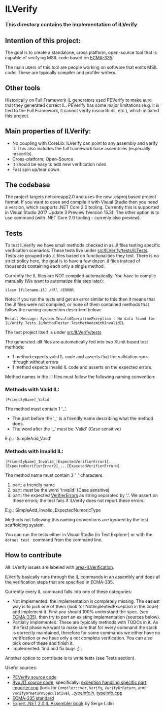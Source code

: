 # ILVerify

### This directory contains the implementation of ILVerify

## Intention of this project:
The goal is to create a standalone, cross platform, open-source tool that is capable of verifying MSIL code based on [ECMA-335](https://www.ecma-international.org/publications/standards/Ecma-335.htm).

The main users of this tool are people working on software that emits MSIL code. These are typically compiler and profiler writers.

## Other tools
Historically on Full Framework IL generators used PEVerify to make sure that they generated correct IL. PEVerify has some major limitations (e.g. it is tied to the Full Framework, it cannot verify mscorlib.dll, etc.), which initiated this project.

## Main properties of ILVerify:
- No coupling with CoreLib: ILVerify can point to any assembly and verify it. This also includes the full framework base assemblies (especially mscorlib).
- Cross-platform, Open-Source
- It should be easy to add new verification rules
- Fast spin up/tear down. 

## The codebase
The project targets netcoreapp2.0 and uses the new .csproj based project format. If you want to open and compile it with Visual Studio then you need a version, which supports .NET Core 2.0 tooling. Currently this is supported in Visual Studio 2017 Update 3 Preview (Version 15.3). The other option is to use command (with .NET Core 2.0 tooling - currenly also preview). 

## Tests

To test ILVerify we have small methods checked in as .il files testing specific verification scenarios. These tests live under [src/ILVerify/tests/ILTests](https://github.com/dotnet/corert/tree/master/src/ILVerify/tests/ILTests). Tests are grouped into .il files based on functionalities they test. There is no strict policy here, the goal is to have a few dozen .il files instead of thousands containing each only a single method. 

Currently the IL files are NOT compiled automatically. You have to compile manually (We want to automatize this step later):

```
ilasm [filename.il] /dll /ERROR
```

Note: if you run the tests and get an error similar to this then it means that the .il files were not compiled, or none of them contained methods that follow the naming convention described below:

```
Result Message:	System.InvalidOperationException : No data found for ILVerify.Tests.ILMethodTester.TestMethodsWithInvalidIL
```

The test project itself is under [src/ILVerify/tests](https://github.com/dotnet/corert/tree/master/src/ILVerify/tests)

The generated .dll files are automatically fed into two XUnit based test methods:
 - 1 method expects valid IL code and asserts that the validation runs through without errors
 - 1 method expects invalid IL code and asserts on the expected errors. 

 Method names in the .il files must follow the following naming convention:

### Methods with Valid IL:

```
[FriendlyName]_Valid
```
The method must contain 1 '_'. 
 - The part before the '_' is a friendly name describing what the method does.
 - The word after the '_' must be 'Valid' (Case sensitive) 

E.g.: 'SimpleAdd_Valid'

### Methods with Invalid IL:
```
[FriendlyName]_Invalid_[ExpectedVerifierError1].[ExpectedVerifierError2]_...[ExpectedVerifierErrorN]
```

The method name must contain 3 '_' characters.
 1. part: a friendly name
 2. part: must be the word 'Invalid' (Case sensitive)
 3. part: the expected [VerifierErrors](https://github.com/dotnet/corert/blob/master/src/ILVerify/src/VerifierError.cs) as string separated by '.'. We assert on these errors; the test fails if ILVerify does not report these errors.     
 
 E.g.: SimpleAdd_Invalid_ExpectedNumericType

Methods not following this naming conventions are ignored by the test scaffolding system. 

You can run the tests either in Visual Studio (in Test Explorer) or with the ```dotnet test ``` command from the command line.

## How to contribute
All ILVerify issues are labeled with [area-ILVerification](https://github.com/search?utf8=%E2%9C%93&q=label%3Aarea-ILVerification&type=).

ILVerify basically runs through the IL commands in an assembly and does all the verification steps that are specified in ECMA-335.

Currently every IL command falls into one of these categories:

 - Not implemented: the implementation is completely missing. The easiest way is to pick one of them (look for NotImplentedException in the code) and implement it. First you should 100% understand the spec. (see [ECMA-335](https://www.ecma-international.org/publications/standards/Ecma-335.htm)), then try to port an existing implementation (sources below).
 - Partially implemented: These are typically methods with TODOs in it. As the first phase we want to make sure that for every command the stack is correctly maintained, therefore for some commands we either have no verification or we have only a not complete verification. You can also pick one of these and finish it.
 - Implemented: find and fix bugs ;) .  

Another option to contribute is to write tests (see Tests section).

Useful sources:
 - [PEVerify source code](https://github.com/lewischeng-ms/sscli/blob/master/clr/src/jit64/newverify.cpp)
 - [RyuJIT source code](https://github.com/dotnet/coreclr/blob/master/src/jit), specifically: [exception handling specific part](https://github.com/dotnet/coreclr/blob/master/src/jit/jiteh.cpp), [importer.cpp](https://github.com/dotnet/coreclr/blob/master/src/jit/importer.cpp) (look for `Compiler::ver`, `Verify`, `VerifyOrReturn`, and `VerifyOrReturnSpeculative`), [_typeinfo.h](https://github.com/dotnet/coreclr/blob/master/src/jit/_typeinfo.h), [typeinfo.cpp](https://github.com/dotnet/coreclr/blob/master/src/jit/typeinfo.cpp)
 - [ECMA-335 standard](https://www.ecma-international.org/publications/standards/Ecma-335.htm)
 - [Expert .NET 2.0 IL Assembler book](http://www.apress.com/us/book/9781590596463) by Serge Lidin 